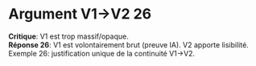 # Argument V1→V2 26
**Critique**: V1 est trop massif/opaque.  
**Réponse 26**: V1 est volontairement brut (preuve IA). V2 apporte lisibilité.  
Exemple 26: justification unique de la continuité V1→V2.
